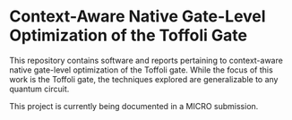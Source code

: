 # Context-Aware Native Gate-Level Optimization of the Toffoli Gate

This repository contains software and reports pertaining to context-aware native gate-level optimization of the Toffoli gate.
While the focus of this work is the Toffoli gate, the techniques explored are generalizable
to any quantum circuit. 

This project is currently being documented in a MICRO submission.
